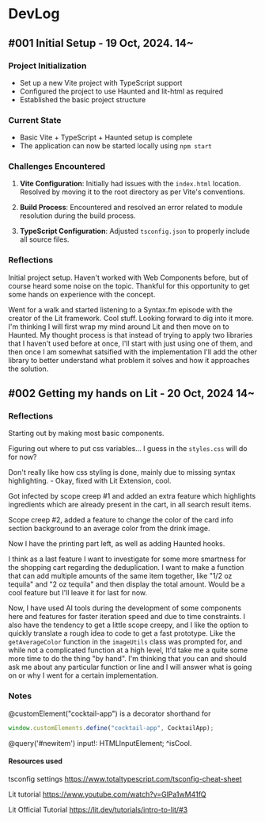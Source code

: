 # DevLog

## #001 Initial Setup - 19 Oct, 2024. 14~

### Project Initialization

- Set up a new Vite project with TypeScript support
- Configured the project to use Haunted and lit-html as required
- Established the basic project structure

### Current State

- Basic Vite + TypeScript + Haunted setup is complete
- The application can now be started locally using `npm start`

### Challenges Encountered

1. **Vite Configuration**: Initially had issues with the `index.html` location. Resolved by moving it to the root directory as per Vite's conventions.

2. **Build Process**: Encountered and resolved an error related to module resolution during the build process.

3. **TypeScript Configuration**: Adjusted `tsconfig.json` to properly include all source files.

### Reflections

Initial project setup. Haven't worked with Web Components before, but of course heard some noise on the topic. Thankful for this opportunity to get some hands on experience with the concept.

Went for a walk and started listening to a Syntax.fm episode with the creator of the Lit framework. Cool stuff. Looking forward to dig into it more. I'm thinking I will first wrap my mind around Lit and then move on to Haunted. My thought process is that instead of trying to apply two libraries that I haven't used before at once, I'll start with just using one of them, and then once I am somewhat satsified with the implementation I'll add the other library to better understand what problem it solves and how it approaches the solution.

## #002 Getting my hands on Lit - 20 Oct, 2024 14~

### Reflections

Starting out by making most basic components.

Figuring out where to put css variables... I guess in the `styles.css` will do for now?

Don't really like how css styling is done, mainly due to missing syntax highlighting. - Okay, fixed with Lit Extension, cool.

Got infected by scope creep #1 and added an extra feature which highlights ingredients which are already present in the cart, in all search result items.

Scope creep #2, added a feature to change the color of the card info section background to an average color from the drink image.

Now I have the printing part left, as well as adding Haunted hooks.

I think as a last feature I want to investigate for some more smartness for the shopping cart regarding the deduplication. I want to make a function that can add multiple amounts of the same item together, like "1/2 oz tequila" and "2 oz tequila" and then display the total amount. Would be a cool feature but I'll leave it for last for now.

Now, I have used AI tools during the development of some components here and features for faster iteration speed and due to time constraints. I also have the tendency to get a little scope creepy, and I like the option to quickly translate a rough idea to code to get a fast prototype. Like the `getAverageColor` function in the `imageUtils` class was prompted for, and while not a complicated function at a high level, It'd take me a quite some more time to do the thing "by hand". I'm thinking that you can and should ask me about any particular function or line and I will answer what is going on or why I went for a certain implementation.

### Notes

@customElement("cocktail-app") is a decorator shorthand for

```typescript
window.customElements.define("cocktail-app", CocktailApp);
```

@query('#newitem')
input!: HTMLInputElement;
^isCool.

#### Resources used

tsconfig settings
https://www.totaltypescript.com/tsconfig-cheat-sheet

Lit tutorial
https://www.youtube.com/watch?v=GlPa1wM41fQ

Lit Official Tutorial
https://lit.dev/tutorials/intro-to-lit/#3
